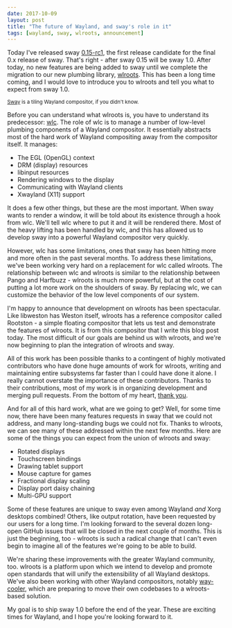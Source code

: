 ```yaml
---
date: 2017-10-09
layout: post
title: "The future of Wayland, and sway's role in it"
tags: [wayland, sway, wlroots, announcement]
---
```


Today I've released sway
[0.15-rc1](https://github.com/swaywm/sway/releases/tag/0.15-rc1), the first
release candidate for the final 0.x release of sway. That's right - after sway
0.15 will be sway 1.0. After today, no new features are being added to sway
until we complete the migration to our new plumbing library,
[wlroots](https://github.com/swaywm/wlroots). This has been a long time
coming, and I would love to introduce you to wlroots and tell you what to expect
from sway 1.0.

<small class="text-muted"><a href="https://github.com/swaywm/sway">Sway</a> is
a tiling Wayland compositor, if you didn't know.</small>

Before you can understand what wlroots is, you have to understand its
predecessor: [wlc](https://github.com/Cloudef/wlc). The role of wlc is to manage
a number of low-level plumbing components of a Wayland compositor. It
essentially abstracts most of the hard work of Wayland compositing away from the
compositor itself. It manages:

- The EGL (OpenGL) context
- DRM (display) resources
- libinput resources
- Rendering windows to the display
- Communicating with Wayland clients
- Xwayland (X11) support

It does a few other things, but these are the most important. When sway wants to
render a window, it will be told about its existence through a hook from wlc.
We'll tell wlc where to put it and it will be rendered there. Most of the heavy
lifting has been handled by wlc, and this has allowed us to develop sway into a
powerful Wayland compositor very quickly.

However, wlc has some limitations, ones that sway has been hitting more and more
often in the past several months. To address these limitations, we've been
working very hard on a replacement for wlc called wlroots. The relationship
between wlc and wlroots is similar to the relationship between Pango and
Harfbuzz - wlroots is much more powerful, but at the cost of putting a lot more
work on the shoulders of sway. By replacing wlc, we can customize the behavior
of the low level components of our system.

I'm happy to announce that development on wlroots has been spectacular. Like
libweston has Weston itself, wlroots has a reference compositor called Rootston -
a simple floating compositor that lets us test and demonstrate the features of
wlroots. It is from this compositor that I write this blog post today. The most
difficult of our goals are behind us with wlroots, and we're now beginning to
plan the integration of wlroots and sway.

All of this work has been possible thanks to a contingent of highly motivated
contributors who have done huge amounts of work for wlroots, writing and
maintaining entire subsystems far faster than I could have done it alone. I
really cannot overstate the importance of these contributors. Thanks to their
contributions, most of my work is in organizing development and merging pull
requests. From the bottom of my heart, [thank
you](https://github.com/swaywm/wlroots/graphs/contributors).

And for all of this hard work, what are we going to get? Well, for some time
now, there have been many features requests in sway that we could not address,
and many long-standing bugs we could not fix. Thanks to wlroots, we can see many
of these addressed within the next few months. Here are some of the things you
can expect from the union of wlroots and sway:

- Rotated displays
- Touchscreen bindings
- Drawing tablet support
- Mouse capture for games
- Fractional display scaling
- Display port daisy chaining
- Multi-GPU support

Some of these features are unique to sway even among Wayland *and* Xorg
desktops combined! Others, like output rotation, have been requested by our
users for a long time. I'm looking forward to the several dozen long-open GitHub
issues that will be closed in the next couple of months. This is just the
beginning, too - wlroots is such a radical change that I can't even begin to
imagine all of the features we're going to be able to build.

We're sharing these improvements with the greater Wayland community, too.
wlroots is a platform upon which we intend to develop and promote open standards
that will unify the extensibility of all Wayland desktops. We've also been
working with other Wayland compositors, notably
[way-cooler](https://github.com/way-cooler/way-cooler), which are preparing to
move their own codebases to a wlroots-based solution.

My goal is to ship sway 1.0 before the end of the year. These are exciting times
for Wayland, and I hope you're looking forward to it.

